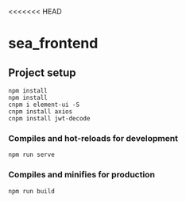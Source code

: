 <<<<<<< HEAD
# sea_frontend

## Project setup
```
npm install
npm install
cnpm i element-ui -S
cnpm install axios
cnpm install jwt-decode
```

### Compiles and hot-reloads for development
```
npm run serve
```

### Compiles and minifies for production
```
npm run build
```
